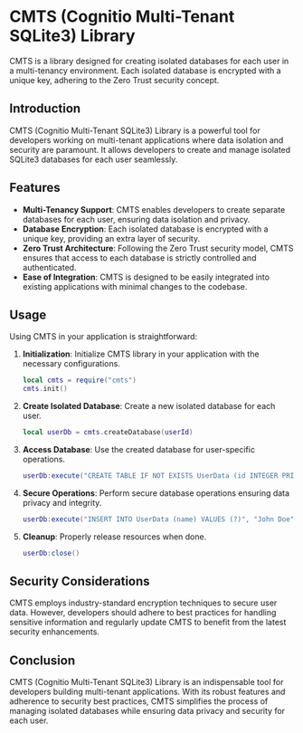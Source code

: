 # CMTS (Cognitio Multi-Tenant SQLite3) Library

CMTS is a library designed for creating isolated databases for each user in a multi-tenancy environment. Each isolated database is encrypted with a unique key, adhering to the Zero Trust security concept.

## Introduction

CMTS (Cognitio Multi-Tenant SQLite3) Library is a powerful tool for developers working on multi-tenant applications where data isolation and security are paramount. It allows developers to create and manage isolated SQLite3 databases for each user seamlessly.

## Features

- **Multi-Tenancy Support**: CMTS enables developers to create separate databases for each user, ensuring data isolation and privacy.
- **Database Encryption**: Each isolated database is encrypted with a unique key, providing an extra layer of security.
- **Zero Trust Architecture**: Following the Zero Trust security model, CMTS ensures that access to each database is strictly controlled and authenticated.
- **Ease of Integration**: CMTS is designed to be easily integrated into existing applications with minimal changes to the codebase.

## Usage

Using CMTS in your application is straightforward:

1. **Initialization**: Initialize CMTS library in your application with the necessary configurations.
   
   ```lua
   local cmts = require("cmts")
   cmts.init()
   ```

2. **Create Isolated Database**: Create a new isolated database for each user.

   ```lua
   local userDb = cmts.createDatabase(userId)
   ```

3. **Access Database**: Use the created database for user-specific operations.

   ```lua
   userDb:execute("CREATE TABLE IF NOT EXISTS UserData (id INTEGER PRIMARY KEY, name TEXT)")
   ```

4. **Secure Operations**: Perform secure database operations ensuring data privacy and integrity.

   ```lua
   userDb:execute("INSERT INTO UserData (name) VALUES (?)", "John Doe")
   ```

5. **Cleanup**: Properly release resources when done.

   ```lua
   userDb:close()
   ```

## Security Considerations

CMTS employs industry-standard encryption techniques to secure user data. However, developers should adhere to best practices for handling sensitive information and regularly update CMTS to benefit from the latest security enhancements.

## Conclusion

CMTS (Cognitio Multi-Tenant SQLite3) Library is an indispensable tool for developers building multi-tenant applications. With its robust features and adherence to security best practices, CMTS simplifies the process of managing isolated databases while ensuring data privacy and security for each user.